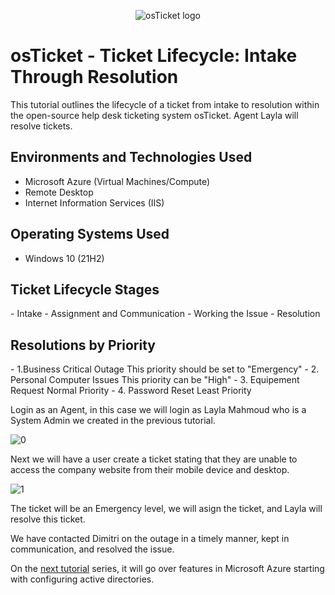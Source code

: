 <p align="center">
<img src="https://i.imgur.com/Clzj7Xs.png" alt="osTicket logo"/>
</p>

<h1>osTicket - Ticket Lifecycle: Intake Through Resolution</h1>
This tutorial outlines the lifecycle of a ticket from intake to resolution within the open-source help desk ticketing system osTicket. Agent Layla will resolve tickets.<br />

<h2>Environments and Technologies Used</h2>

- Microsoft Azure (Virtual Machines/Compute)
- Remote Desktop
- Internet Information Services (IIS)

<h2>Operating Systems Used </h2>

- Windows 10</b> (21H2)

<h2>Ticket Lifecycle Stages</h2>
- Intake
- Assignment and Communication
- Working the Issue
- Resolution

<h2>Resolutions by Priority</h2>
- 1.Business Critical Outage
This priority should be set to "Emergency"
- 2. Personal Computer Issues
This priority can be "High"
- 3. Equipement Request
Normal Priority
- 4. Password Reset
Least Priority

Login as an Agent, in this case we will login as Layla Mahmoud who is a System Admin we created in the previous tutorial. 

![0](https://i.imgur.com/hpKyG70.png)

Next we will have a user create a ticket stating that they are unable to access the company website from their mobile device and desktop.

![1](https://i.imgur.com/tB2j8zo.jpeg)


The ticket will be an Emergency level, we will asign the ticket, and Layla will resolve this ticket. 


We have contacted Dimitri on the outage in a timely manner, kept in communication, and resolved the issue.

On the [next tutorial](https://github.com/fnabeel/configure-ad) series, it will go over features in Microsoft Azure starting with configuring active directories.
